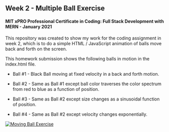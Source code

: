 ## Week 2 - Multiple Ball Exercise
#### MIT xPRO Professional Certificate in Coding: Full Stack Development with MERN - January 2021

This repository was created to show my work for the coding assignment in week 2, which is to do a simple HTML / JavaScript animation of balls move back and forth on the screen.  

This homework submission shows the following balls in motion in the index.html file. 

* Ball #1 - Black Ball moving at fixed velocity in a back and forth motion. 

* Ball #2 - Same as Ball #1 except ball color traverses the color spectrum from red to blue as a function of position. 

* Ball #3 - Same as Ball #2 except size changes as a sinusoidal function of position. 

* Ball #4 -  Same as Ball #2 except velocity changes exponentially.



[![Moving Ball Exercise](http://img.youtube.com/vi/UG3LNR4N-9o/0.jpg)](http://www.youtube.com/watch?v=UG3LNR4N-9o "Moving Ball Exercise")

<!-- MERN_movingBallExercise_week2.mp4 -->
<!-- ##Week 2 - Multiple Ball Exercise
######MIT xPRO Professional Certificate in Coding: Full Stack Development with MERN - January 2021
=================
This repository was created to show my work for the coding assignment in week 2, which is to do a simple HTML / JavaScript animation of balls move back and forth on the screen.  

This homework submission shows the following balls in motion in the index.html file. 

Ball #1 - Black Ball moving at fixed velocity in a back and forth motion. 

Ball #2 - Same as Ball #1 except ball color traverses the color spectrum from red to blue as a function of position. 

Ball #3 - Same as Ball #2 except size changes as a sinusoidal function of position. 

Ball #4 -  Same as Ball #2 except velocity changes exponentially.  -->

